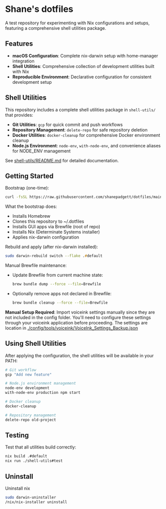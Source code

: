 # Shane's dotfiles

A test repository for experimenting with Nix configurations and setups, featuring a comprehensive shell utilities package.

## Features

- **macOS Configuration**: Complete nix-darwin setup with home-manager integration
- **Shell Utilities**: Comprehensive collection of development utilities built with Nix
- **Reproducible Environment**: Declarative configuration for consistent development setup

## Shell Utilities

This repository includes a complete shell utilities package in `shell-utils/` that provides:

- **Git Utilities**: `gcp` for quick commit and push workflows
- **Repository Management**: `delete-repo` for safe repository deletion
- **Docker Utilities**: `docker-cleanup` for comprehensive Docker environment cleanup
- **Node.js Environment**: `node-env`, `with-node-env`, and convenience aliases for NODE_ENV management

See [shell-utils/README.md](shell-utils/README.md) for detailed documentation.

## Getting Started

Bootstrap (one-time):
```zsh
curl -fsSL https://raw.githubusercontent.com/shanepadgett/dotfiles/main/install.sh | bash
```

What the bootstrap does:
- Installs Homebrew
- Clones this repository to ~/.dotfiles
- Installs GUI apps via Brewfile (root of repo)
- Installs Nix (Determinate Systems installer)
- Applies nix-darwin configuration

Rebuild and apply (after nix-darwin installed):
```zsh
sudo darwin-rebuild switch --flake .#default
```

Manual Brewfile maintenance:
- Update Brewfile from current machine state:
  ```bash
  brew bundle dump --force --file=Brewfile
  ```
- Optionally remove apps not declared in Brewfile:
  ```bash
  brew bundle cleanup --force --file=Brewfile
  ```

**Manual Setup Required**: Import voiceink settings manually since they are not included in the config folder. You'll need to configure these settings through your voiceink application before proceeding. The settings are location in [./config/tools/voiceink/VoiceInk_Settings_Backup.json](./config/tools/voiceink/VoiceInk_Settings_Backup.json)

## Using Shell Utilities

After applying the configuration, the shell utilities will be available in your PATH:

```bash
# Git workflow
gcp "Add new feature"

# Node.js environment management
node-env development
with-node-env production npm start

# Docker cleanup
docker-cleanup

# Repository management
delete-repo old-project
```

## Testing

Test that all utilities build correctly:

```bash
nix build .#default
nix run ./shell-utils#test
```

## Uninstall

Uninstall nix
```zsh
sudo darwin-uninstaller
/nix/nix-installer uninstall
```
